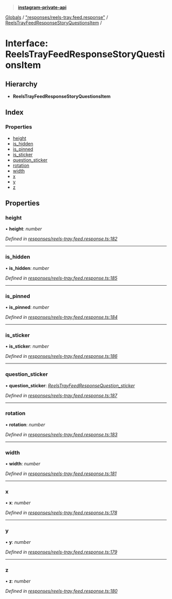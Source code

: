 > **[instagram-private-api](../README.md)**

[Globals](../globals.md) / ["responses/reels-tray.feed.response"](../modules/_responses_reels_tray_feed_response_.md) / [ReelsTrayFeedResponseStoryQuestionsItem](_responses_reels_tray_feed_response_.reelstrayfeedresponsestoryquestionsitem.md) /

# Interface: ReelsTrayFeedResponseStoryQuestionsItem

## Hierarchy

* **ReelsTrayFeedResponseStoryQuestionsItem**

## Index

### Properties

* [height](_responses_reels_tray_feed_response_.reelstrayfeedresponsestoryquestionsitem.md#height)
* [is_hidden](_responses_reels_tray_feed_response_.reelstrayfeedresponsestoryquestionsitem.md#is_hidden)
* [is_pinned](_responses_reels_tray_feed_response_.reelstrayfeedresponsestoryquestionsitem.md#is_pinned)
* [is_sticker](_responses_reels_tray_feed_response_.reelstrayfeedresponsestoryquestionsitem.md#is_sticker)
* [question_sticker](_responses_reels_tray_feed_response_.reelstrayfeedresponsestoryquestionsitem.md#question_sticker)
* [rotation](_responses_reels_tray_feed_response_.reelstrayfeedresponsestoryquestionsitem.md#rotation)
* [width](_responses_reels_tray_feed_response_.reelstrayfeedresponsestoryquestionsitem.md#width)
* [x](_responses_reels_tray_feed_response_.reelstrayfeedresponsestoryquestionsitem.md#x)
* [y](_responses_reels_tray_feed_response_.reelstrayfeedresponsestoryquestionsitem.md#y)
* [z](_responses_reels_tray_feed_response_.reelstrayfeedresponsestoryquestionsitem.md#z)

## Properties

###  height

• **height**: *number*

*Defined in [responses/reels-tray.feed.response.ts:182](https://github.com/Nerixyz/instagram-private-api/blob/e5037ee/src/responses/reels-tray.feed.response.ts#L182)*

___

###  is_hidden

• **is_hidden**: *number*

*Defined in [responses/reels-tray.feed.response.ts:185](https://github.com/Nerixyz/instagram-private-api/blob/e5037ee/src/responses/reels-tray.feed.response.ts#L185)*

___

###  is_pinned

• **is_pinned**: *number*

*Defined in [responses/reels-tray.feed.response.ts:184](https://github.com/Nerixyz/instagram-private-api/blob/e5037ee/src/responses/reels-tray.feed.response.ts#L184)*

___

###  is_sticker

• **is_sticker**: *number*

*Defined in [responses/reels-tray.feed.response.ts:186](https://github.com/Nerixyz/instagram-private-api/blob/e5037ee/src/responses/reels-tray.feed.response.ts#L186)*

___

###  question_sticker

• **question_sticker**: *[ReelsTrayFeedResponseQuestion_sticker](_responses_reels_tray_feed_response_.reelstrayfeedresponsequestion_sticker.md)*

*Defined in [responses/reels-tray.feed.response.ts:187](https://github.com/Nerixyz/instagram-private-api/blob/e5037ee/src/responses/reels-tray.feed.response.ts#L187)*

___

###  rotation

• **rotation**: *number*

*Defined in [responses/reels-tray.feed.response.ts:183](https://github.com/Nerixyz/instagram-private-api/blob/e5037ee/src/responses/reels-tray.feed.response.ts#L183)*

___

###  width

• **width**: *number*

*Defined in [responses/reels-tray.feed.response.ts:181](https://github.com/Nerixyz/instagram-private-api/blob/e5037ee/src/responses/reels-tray.feed.response.ts#L181)*

___

###  x

• **x**: *number*

*Defined in [responses/reels-tray.feed.response.ts:178](https://github.com/Nerixyz/instagram-private-api/blob/e5037ee/src/responses/reels-tray.feed.response.ts#L178)*

___

###  y

• **y**: *number*

*Defined in [responses/reels-tray.feed.response.ts:179](https://github.com/Nerixyz/instagram-private-api/blob/e5037ee/src/responses/reels-tray.feed.response.ts#L179)*

___

###  z

• **z**: *number*

*Defined in [responses/reels-tray.feed.response.ts:180](https://github.com/Nerixyz/instagram-private-api/blob/e5037ee/src/responses/reels-tray.feed.response.ts#L180)*